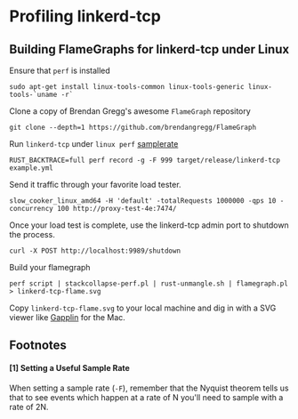 Profiling linkerd-tcp
=====================

Building FlameGraphs for linkerd-tcp under Linux
------------------------------------------------
Ensure that `perf` is installed
```
sudo apt-get install linux-tools-common linux-tools-generic linux-tools-`uname -r`
```

Clone a copy of Brendan Gregg's awesome `FlameGraph` repository
```
git clone --depth=1 https://github.com/brendangregg/FlameGraph
```

Run `linkerd-tcp` under `linux perf` [samplerate](#1-setting-a-useful-sample-rate)
```
RUST_BACKTRACE=full perf record -g -F 999 target/release/linkerd-tcp example.yml
```

Send it traffic through your favorite load tester.
```
slow_cooker_linux_amd64 -H 'default' -totalRequests 1000000 -qps 10 -concurrency 100 http://proxy-test-4e:7474/
```

Once your load test is complete, use the linkerd-tcp admin port to shutdown
the process.
```
curl -X POST http://localhost:9989/shutdown
```

Build your flamegraph
```
perf script | stackcollapse-perf.pl | rust-unmangle.sh | flamegraph.pl > linkerd-tcp-flame.svg
```

Copy `linkerd-tcp-flame.svg` to your local machine and dig in with a
SVG viewer like [Gapplin](https://itunes.apple.com/us/app/gapplin/id768053424?mt=12)
for the Mac.

Footnotes
---------

#### [1] Setting a Useful Sample Rate
When setting a sample rate (`-F`), remember that the Nyquist theorem tells us
that to see events which happen at a rate of N you'll need to sample with a
rate of 2N.